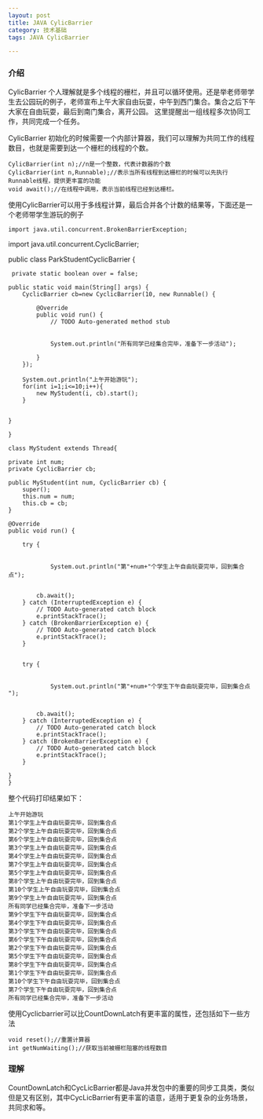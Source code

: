 ```yaml
---
layout: post
title: JAVA CylicBarrier
category: 技术基础
tags: JAVA CylicBarrier

---
```


### 介绍

CylicBarrier  个人理解就是多个线程的栅栏，并且可以循环使用。还是举老师带学生去公园玩的例子，老师宣布上午大家自由玩耍，中午到西门集合。集合之后下午大家在自由玩耍，最后到南门集合，离开公园。
这里提醒出一组线程多次协同工作，共同完成一个任务。



CylicBarrier 初始化的时候需要一个内部计算器，我们可以理解为共同工作的线程数目，也就是需要到达一个栅栏的线程的个数。
	
	CylicBarrier(int n);//n是一个整数，代表计数器的个数
    CylicBarrier(int n,Runnable);//表示当所有线程到达栅栏的时候可以先执行Runnable线程，提供更丰富的功能     
    void await();//在线程中调用，表示当前线程已经到达栅栏。

使用CylicBarrier可以用于多线程计算，最后合并各个计数的结果等，下面还是一个老师带学生游玩的例子

	import java.util.concurrent.BrokenBarrierException;
import java.util.concurrent.CyclicBarrier;

public class ParkStudentCyclicBarrier {
	
	
	 private static boolean over = false;
	
	public static void main(String[] args) {
		CyclicBarrier cb=new CyclicBarrier(10, new Runnable() {
			
			@Override
			public void run() {
				// TODO Auto-generated method stub
				
			
				System.out.println("所有同学已经集合完毕，准备下一步活动");
				
			}
		});
		
		System.out.println("上午开始游玩");
		for(int i=1;i<=10;i++){
			new MyStudent(i, cb).start();
		}

	
	}

	}

	class MyStudent extends Thread{
	
	private int num;
	private CyclicBarrier cb;
	
	public MyStudent(int num, CyclicBarrier cb) {
		super();
		this.num = num;
		this.cb = cb;
	}

	@Override
	public void run() {
		
		try {
			
	
				System.out.println("第"+num+"个学生上午自由玩耍完毕，回到集合点");
		
			
			cb.await();
		} catch (InterruptedException e) {
			// TODO Auto-generated catch block
			e.printStackTrace();
		} catch (BrokenBarrierException e) {
			// TODO Auto-generated catch block
			e.printStackTrace();
		}

		
		try {
			
		
				System.out.println("第"+num+"个学生下午自由玩耍完毕，回到集合点 ");
			
			
			cb.await();
		} catch (InterruptedException e) {
			// TODO Auto-generated catch block
			e.printStackTrace();
		} catch (BrokenBarrierException e) {
			// TODO Auto-generated catch block
			e.printStackTrace();
		}

	}
	}

 整个代码打印结果如下：

	上午开始游玩
	第1个学生上午自由玩耍完毕，回到集合点
	第2个学生上午自由玩耍完毕，回到集合点
	第6个学生上午自由玩耍完毕，回到集合点
	第3个学生上午自由玩耍完毕，回到集合点
	第4个学生上午自由玩耍完毕，回到集合点
	第7个学生上午自由玩耍完毕，回到集合点
	第5个学生上午自由玩耍完毕，回到集合点
	第8个学生上午自由玩耍完毕，回到集合点
	第10个学生上午自由玩耍完毕，回到集合点
	第9个学生上午自由玩耍完毕，回到集合点
	所有同学已经集合完毕，准备下一步活动
	第9个学生下午自由玩耍完毕，回到集合点 
	第4个学生下午自由玩耍完毕，回到集合点 
	第3个学生下午自由玩耍完毕，回到集合点 
	第6个学生下午自由玩耍完毕，回到集合点 
	第2个学生下午自由玩耍完毕，回到集合点 
	第5个学生下午自由玩耍完毕，回到集合点 
	第8个学生下午自由玩耍完毕，回到集合点 
	第1个学生下午自由玩耍完毕，回到集合点 
	第10个学生下午自由玩耍完毕，回到集合点 
	第7个学生下午自由玩耍完毕，回到集合点 
	所有同学已经集合完毕，准备下一步活动


  使用Cyclicbarrier可以比CountDownLatch有更丰富的属性，还包括如下一些方法

	void reset();//重置计算器
    int getNumWaiting();//获取当前被栅栏阻塞的线程数目




 
### 理解

CountDownLatch和CycLicBarrier都是Java并发包中的重要的同步工具类，类似但是又有区别，其中CycLicBarrier有更丰富的语意，适用于更复杂的业务场景，共同求和等。


	



